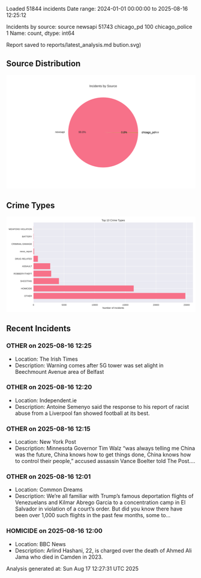 
Loaded 51844 incidents
Date range: 2024-01-01 00:00:00 to 2025-08-16 12:25:12

Incidents by source:
source
newsapi           51743
chicago_pd          100
chicago_police        1
Name: count, dtype: int64

Report saved to reports/latest_analysis.md
bution.svg)

## Source Distribution
![Source Distribution](images/source_distribution.svg)

## Crime Types
![Crime Types](images/crime_types.svg)

## Recent Incidents

### OTHER on 2025-08-16 12:25
- Location: The Irish Times
- Description: Warning comes after 5G tower was set alight in Beechmount Avenue area of Belfast


### OTHER on 2025-08-16 12:20
- Location: Independent.ie
- Description: Antoine Semenyo said the response to his report of racist abuse from a Liverpool fan showed football at its best.


### OTHER on 2025-08-16 12:15
- Location: New York Post
- Description: Minnesota Governor Tim Walz “was always telling me China was the future, China knows how to get things done, China knows how to control their people,” accused assassin Vance Boelter told The Post.…


### OTHER on 2025-08-16 12:01
- Location: Common Dreams
- Description: We’re all familiar with Trump’s famous deportation flights of Venezuelans and Kilmar Abrego Garcia to a concentration camp in El Salvador in violation of a court’s order. But did you know there have been over 1,000 such flights in the past few months, some to…


### HOMICIDE on 2025-08-16 12:00
- Location: BBC News
- Description: Arlind Hashani, 22, is charged over the death of Ahmed Ali Jama who died in Camden in 2023.

Analysis generated at: Sun Aug 17 12:27:31 UTC 2025
